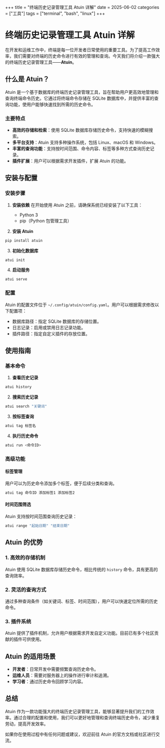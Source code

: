 +++
title = "终端历史记录管理工具 Atuin 详解"
date = 2025-06-02
categories = ["工具"]
tags = ["terminal", "bash", "linux"]
+++


# 终端历史记录管理工具 Atuin 详解

在开发和运维工作中，终端是每一位开发者日常使用的重要工具。为了提高工作效率，我们需要对终端的历史命令进行有效的管理和查询。今天我们将介绍一款强大的终端历史记录管理工具——**Atuin**。

## 什么是 Atuin？

Atuin 是一个基于数据库的终端历史记录管理工具，旨在帮助用户更高效地管理和查询终端命令历史。它通过将终端命令存储在 SQLite 数据库中，并提供丰富的查询功能，使用户能够快速找到所需的历史命令。

### 主要特点

- **高效的存储和检索**：使用 SQLite 数据库存储历史命令，支持快速的模糊搜索。
- **多平台支持**：Atuin 支持多种操作系统，包括 Linux、macOS 和 Windows。
- **丰富的查询功能**：支持按时间范围、命令内容、标签等多种方式查询历史记录。
- **插件扩展**：用户可以根据需求开发插件，扩展 Atuin 的功能。

## 安装与配置

### 安装步骤

1. **安装依赖**
   在开始使用 Atuin 之前，请确保系统已经安装了以下工具：
   - Python 3
   - pip（Python 包管理工具）

2. **安装 Atuin**

```bash
pip install atuin
```

3. **初始化数据库**

```bash
atui init
```

4. **启动服务**

```bash
atui serve
```

### 配置

Atuin 的配置文件位于 `~/.config/atuin/config.yaml`。用户可以根据需求修改以下配置项：

- 数据库路径：指定 SQLite 数据库的存储位置。
- 日志记录：启用或禁用日志记录功能。
- 插件路径：指定自定义插件的存放位置。

## 使用指南

### 基本命令

1. **查看历史记录**

```bash
atui history
```

2. **搜索历史记录**

```bash
atui search "关键词"
```

3. **按标签查询**

```bash
atui tag 标签名
```

4. **执行历史命令**

```bash
atui run <命令ID>
```

### 高级功能

#### 标签管理

用户可以为历史命令添加多个标签，便于后续分类和查询。

```bash
atui tag 命令ID 添加标签1 添加标签2
```

#### 时间范围筛选

Atuin 支持按时间范围查询历史记录：

```bash
atui range "起始日期" "结束日期"
```

## Atuin 的优势

### 1. 高效的存储机制

Atuin 使用 SQLite 数据库存储历史命令，相比传统的 `history` 命令，具有更高的查询效率。

### 2. 灵活的查询方式

通过多种查询条件（如关键词、标签、时间范围），用户可以快速定位所需的历史命令。

### 3. 插件系统

Atuin 提供了插件机制，允许用户根据需求开发自定义功能。目前已有多个社区贡献的插件可供使用。

## Atuin 的适用场景

- **开发者**：日常开发中需要频繁查询历史命令。
- **运维人员**：需要对服务器上的操作进行审计和追溯。
- **学习者**：通过历史命令回顾学习内容。

## 总结

Atuin 作为一款功能强大的终端历史记录管理工具，能够显著提升我们的工作效率。通过合理的配置和使用，我们可以更好地管理和查询终端历史命令，减少重复劳动，提高开发效率。

如果你在使用过程中有任何问题或建议，欢迎前往 Atuin 的官方文档或社区进行交流。